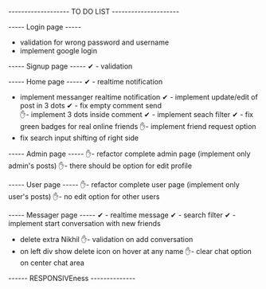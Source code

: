 ------------------- TO DO LIST ---------------------

----- Login page -----
- validation for wrong password and username
- implement google login 

----- Signup page -----
✔ - validation

----- Home page -----
 ✔ - realtime notification
 - implement messanger realtime notification
 ✔ - implement update/edit of post in 3 dots
 ✔ - fix empty comment send  
 ✋- implement 3 dots inside comment
 ✔ - implement seach filter
 ✔ - fix green badges for real online friends
 ✋- implement friend request option
 - fix search input shifting of right side

----- Admin page -----
✋- refactor complete admin page (implement only admin's posts)
✋- there should be option for edit profile

----- User page -----
✋- refactor complete user page (implement only user's posts)
✋- no edit option for other users

----- Messager page -----
 ✔ - realtime message
 ✔ - search filter
 ✔ - implement start conversation with new friends
  - delete extra Nikhil
 ✋- validation on add conversation
  - on left div show delete icon on hover at any name
 ✋- clear chat option on center chat area

------ RESPONSIVEness --------------